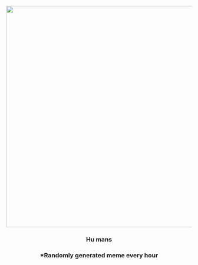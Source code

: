 <p align="center">
        <img src="https://i.redd.it/c7p7lekuxbp81.jpg" width="600" height="600">
        </p>
        <h3 align="center">Hu mans</h3>
        <h3 align="center">*Randomly generated meme every hour</h3>
    